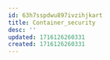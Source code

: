 ```yaml
---
id: 63h7sspdwu897ivzihjkart
title: Container_security
desc: ''
updated: 1716126260331
created: 1716126260331
---
```


